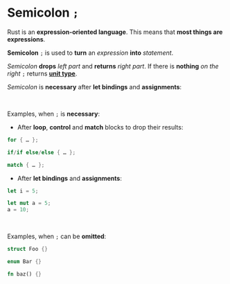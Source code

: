 # Semicolon ``;``
Rust is an **expression-oriented language**. This means that **most things are expressions**.
<br>

**Semicolon** ``;`` is used to **turn** an *expression* **into** *statement*.
<br>

*Semicolon* **drops** *left part* and **returns** *right part*. If there is **nothing** *on the right* ``;`` returns [**unit type**](../types/unit.md). 
<br>

*Semicolon* is **necessary** after **let bindings** and **assignments**:

<br>

Examples, when ``;`` is **necessary**:
- After **loop**, **control** and **match** blocks to drop their results:
```Rust
for { … };
```
```Rust
if/if else/else { … };
```
```Rust
match { … };
```
- After **let bindings** and **assignments**:
```Rust
let i = 5;
```
```Rust
let mut a = 5;
a = 10;
```
<br>

Examples, when ``;`` can be **omitted**:
```Rust
struct Foo {}
```
```Rust
enum Bar {}
```
```Rust
fn baz() {}
```